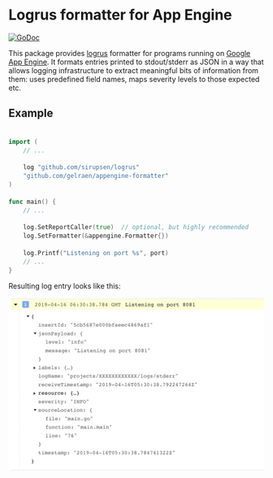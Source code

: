 # Logrus formatter for App Engine

[![GoDoc](https://godoc.org/github.com/gelraen/appengine-formatter?status.svg)](https://godoc.org/github.com/gelraen/appengine-formatter)

This package provides [logrus](https://github.com/sirupsen/logrus) formatter for
programs running on [Google App Engine](https://cloud.google.com/appengine/). It
 formats entries printed to stdout/stderr as JSON in a way that allows logging
 infrastructure to extract meaningful bits of information from them: uses
 predefined field names, maps severity levels to those expected etc.

## Example

```go

import (
	// ...

	log "github.com/sirupsen/logrus"
	"github.com/gelraen/appengine-formatter"
)

func main() {
	// ...

	log.SetReportCaller(true)  // optional, but highly recommended
	log.SetFormatter(&appengine.Formatter{})

	log.Printf("Listening on port %s", port)
	// ...
}
```

Resulting log entry looks like this:

![example log entry](img/log_entry.png)
